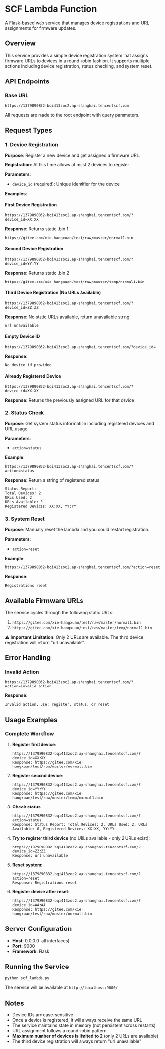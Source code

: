 # SCF Lambda Function

A Flask-based web service that manages device registrations and URL assignments for firmware updates.

## Overview

This service provides a simple device registration system that assigns firmware URLs to devices in a round-robin fashion. It supports multiple actions including device registration, status checking, and system reset.

## API Endpoints

### Base URL
```
https://1379890832-bqi413zoc2.ap-shanghai.tencentscf.com
```

All requests are made to the root endpoint with query parameters.

## Request Types

### 1. Device Registration

**Purpose**: Register a new device and get assigned a firmware URL.

**Registration**: At this time allows at most 2 devices to register

**Parameters**:
- `device_id` (required): Unique identifier for the device

**Examples**:

#### First Device Registration
```
https://1379890832-bqi413zoc2.ap-shanghai.tencentscf.com/?device_id=XX:XX
```
**Response**: Returns static .bin 1
```
https://gitee.com/xie-hangxuan/test/raw/master/normal1.bin
```

#### Second Device Registration
```
https://1379890832-bqi413zoc2.ap-shanghai.tencentscf.com/?device_id=YY:YY
```
**Response**: Returns static .bin 2
```
https://gitee.com/xie-hangxuan/test/raw/master/temp/normal1.bin
```

#### Third Device Registration (No URLs Available)
```
https://1379890832-bqi413zoc2.ap-shanghai.tencentscf.com/?device_id=ZZ:ZZ
```
**Response**: No static URLs available, return unavailable string
```
url unavailable
```

#### Empty Device ID
```
https://1379890832-bqi413zoc2.ap-shanghai.tencentscf.com/?device_id=
```
**Response**: 
```
No device_id provided
```

#### Already Registered Device
```
https://1379890832-bqi413zoc2.ap-shanghai.tencentscf.com/?device_id=XX:XX
```
**Response**: Returns the previously assigned URL for that device

### 2. Status Check

**Purpose**: Get system status information including registered devices and URL usage.

**Parameters**:
- `action=status`

**Example**:
```
https://1379890832-bqi413zoc2.ap-shanghai.tencentscf.com/?action=status
```

**Response**: Return a string of registered status
```
Status Report:
Total Devices: 2
URLs Used: 2
URLs Available: 0
Registered Devices: XX:XX, YY:YY
```

### 3. System Reset

**Purpose**: Manually reset the lambda and you could restart registration.

**Parameters**:
- `action=reset`

**Example**:
```
https://1379890832-bqi413zoc2.ap-shanghai.tencentscf.com/?action=reset
```

**Response**:
```
Registrations reset
```

## Available Firmware URLs

The service cycles through the following static URLs:

1. `https://gitee.com/xie-hangxuan/test/raw/master/normal1.bin`
2. `https://gitee.com/xie-hangxuan/test/raw/master/temp/normal1.bin`

**⚠️ Important Limitation**: Only 2 URLs are available. The third device registration will return "url unavailable".

## Error Handling

### Invalid Action
```
https://1379890832-bqi413zoc2.ap-shanghai.tencentscf.com/?action=invalid_action
```

**Response**:
```
Invalid action. Use: register, status, or reset
```

## Usage Examples

### Complete Workflow

1. **Register first device**:
   ```
   https://1379890832-bqi413zoc2.ap-shanghai.tencentscf.com/?device_id=XX:XX
   Response: https://gitee.com/xie-hangxuan/test/raw/master/normal1.bin
   ```

2. **Register second device**:
   ```
   https://1379890832-bqi413zoc2.ap-shanghai.tencentscf.com/?device_id=YY:YY
   Response: https://gitee.com/xie-hangxuan/test/raw/master/temp/normal1.bin
   ```

3. **Check status**:
   ```
   https://1379890832-bqi413zoc2.ap-shanghai.tencentscf.com/?action=status
   Response: Status Report: Total Devices: 2, URLs Used: 2, URLs Available: 0, Registered Devices: XX:XX, YY:YY
   ```

4. **Try to register third device** (no URLs available - only 2 URLs exist):
   ```
   https://1379890832-bqi413zoc2.ap-shanghai.tencentscf.com/?device_id=ZZ:ZZ
   Response: url unavailable
   ```

5. **Reset system**:
   ```
   https://1379890832-bqi413zoc2.ap-shanghai.tencentscf.com/?action=reset
   Response: Registrations reset
   ```

6. **Register device after reset**:
   ```
   https://1379890832-bqi413zoc2.ap-shanghai.tencentscf.com/?device_id=AA:AA
   Response: https://gitee.com/xie-hangxuan/test/raw/master/normal1.bin
   ```

## Server Configuration

- **Host**: 0.0.0.0 (all interfaces)
- **Port**: 9000
- **Framework**: Flask

## Running the Service

```bash
python scf_lambda.py
```

The service will be available at `http://localhost:9000/`

## Notes

- Device IDs are case-sensitive
- Once a device is registered, it will always receive the same URL
- The service maintains state in memory (not persistent across restarts)
- URL assignment follows a round-robin pattern
- **Maximum number of devices is limited to 2** (only 2 URLs are available)
- The third device registration will always return "url unavailable"